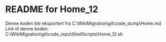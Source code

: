 # README for Home_12
Denne koden ble eksportert fra C:\WikiMigration\git\code_dump\Home.md
Link til denne koden: C:\WikiMigration\git\code_repo\ShellScripts\Home_12.sh
